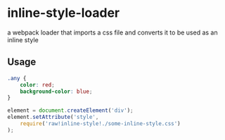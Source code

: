 # inline-style-loader
a webpack loader that imports a css file and converts it to be used as an inline style

## Usage
```css
.any {
    color: red;
    background-color: blue;
}
```

```js
element = document.createElement('div');
element.setAttribute('style', 
    require('raw!inline-style!./some-inline-style.css')
);
```
